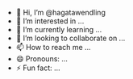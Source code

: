- 👋 Hi, I’m @hagatawendling
- 👀 I’m interested in ...
- 🌱 I’m currently learning ...
- 💞️ I’m looking to collaborate on ...
- 📫 How to reach me ...
- 😄 Pronouns: ...
- ⚡ Fun fact: ...

<!---
hagatawendling/hagatawendling is a ✨ special ✨ repository because its `README.md` (this file) appears on your GitHub profile.
You can click the Preview link to take a look at your changes.
--->
